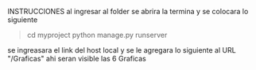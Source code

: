INSTRUCCIONES
al ingresar al folder se abrira la termina y se colocara lo siguiente
> cd myproject
> python manage.py runserver

se ingreasara el link del host local y se le agregara lo siguiente al URL "/Graficas"
ahi seran visible las 6 Graficas
